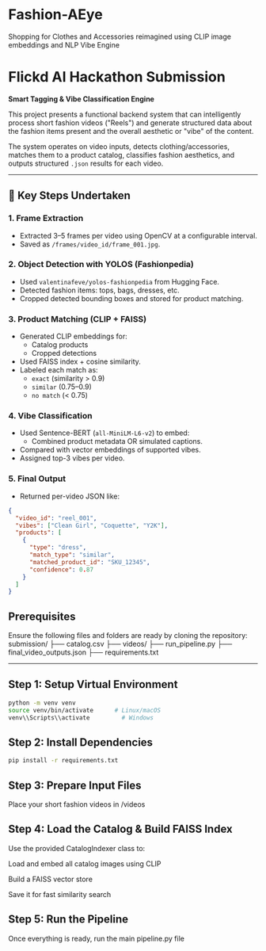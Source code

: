 # Fashion-AEye
Shopping for Clothes and Accessories reimagined using CLIP image embeddings and NLP Vibe Engine

# Flickd AI Hackathon Submission  
**Smart Tagging & Vibe Classification Engine**

This project presents a functional backend system that can intelligently process short fashion videos ("Reels") and generate structured data about the fashion items present and the overall aesthetic or "vibe" of the content.

The system operates on video inputs, detects clothing/accessories, matches them to a product catalog, classifies fashion aesthetics, and outputs structured `.json` results for each video.

---
## 🧩 Key Steps Undertaken

### 1. Frame Extraction
- Extracted 3–5 frames per video using OpenCV at a configurable interval.
- Saved as `/frames/video_id/frame_001.jpg`.

### 2. Object Detection with YOLOS (Fashionpedia)
- Used `valentinafeve/yolos-fashionpedia` from Hugging Face.
- Detected fashion items: tops, bags, dresses, etc.
- Cropped detected bounding boxes and stored for product matching.

### 3. Product Matching (CLIP + FAISS)
- Generated CLIP embeddings for:
  - Catalog products
  - Cropped detections
- Used FAISS index + cosine similarity.
- Labeled each match as:
  - `exact` (similarity > 0.9)
  - `similar` (0.75–0.9)
  - `no match` (< 0.75)

### 4. Vibe Classification
- Used Sentence-BERT (`all-MiniLM-L6-v2`) to embed:
  - Combined product metadata OR simulated captions.
- Compared with vector embeddings of supported vibes.
- Assigned top-3 vibes per video.

### 5.  Final Output
- Returned per-video JSON like:

```json
{
  "video_id": "reel_001",
  "vibes": ["Clean Girl", "Coquette", "Y2K"],
  "products": [
    {
      "type": "dress",
      "match_type": "similar",
      "matched_product_id": "SKU_12345",
      "confidence": 0.87
    }
  ]
}
```
## Prerequisites

Ensure the following files and folders are ready by cloning the repository:
submission/
├── catalog.csv 
├── videos/ 
├── run_pipeline.py 
├── final_video_outputs.json
├── requirements.txt 

---

## Step 1: Setup Virtual Environment
```bash
python -m venv venv
source venv/bin/activate      # Linux/macOS
venv\\Scripts\\activate         # Windows
```
## Step 2: Install Dependencies
```bash
pip install -r requirements.txt
```
## Step 3: Prepare Input Files
Place your short fashion videos in /videos

## Step 4: Load the Catalog & Build FAISS Index
Use the provided CatalogIndexer class to:

Load and embed all catalog images using CLIP

Build a FAISS vector store

Save it for fast similarity search

## Step 5: Run the Pipeline
Once everything is ready, run the main pipeline.py file


